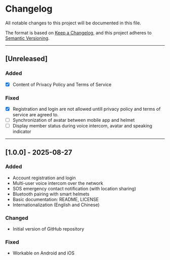 # Changelog
All notable changes to this project will be documented in this file.

The format is based on [Keep a Changelog](https://keepachangelog.com/en/1.0.0/),
and this project adheres to [Semantic Versioning](https://semver.org/).

---

## [Unreleased]
### Added
- [x] Content of Privacy Policy and Terms of Service

### Fixed
- [x] Registration and login are not allowed untill privacy policy and terms of service are agreed to.
- [ ] Synchronization of avatar between mobile app and helmet
- [ ] Display member status during voice intercom, avatar and speaking indicator

---

## [1.0.0] - 2025-08-27
### Added
- Account registration and login
- Multi-user voice intercom over the network
- SOS emergency contact notification (with location sharing)
- Bluetooth pairing with smart helmets
- Basic documentation: README, LICENSE
- Internationalization (English and Chinese)

### Changed
- Initial version of GitHub repository

### Fixed
- Workable on Android and iOS